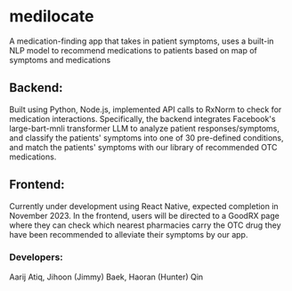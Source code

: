 # medilocate
A medication-finding app that takes in patient symptoms, uses a built-in NLP model to recommend medications to patients based on map of symptoms and medications

## Backend: 
Built using Python, Node.js, implemented API calls to RxNorm to check for medication interactions. Specifically, the backend integrates Facebook's large-bart-mnli transformer LLM to analyze patient responses/symptoms, and classify the patients' symptoms into one of 30 pre-defined conditions, and match the patients' symptoms with our library of recommended OTC medications. 

## Frontend:
Currently under development using React Native, expected completion in November 2023. In the frontend, users will be directed to a GoodRX page where they can check which nearest pharmacies carry the OTC drug they have been recommended to alleviate their symptoms by our app. 

### Developers:
Aarij Atiq, Jihoon (Jimmy) Baek, Haoran (Hunter) Qin
